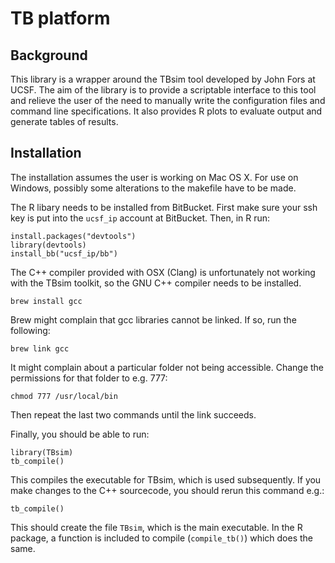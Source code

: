 # TB platform

## Background
This library is a wrapper around the TBsim tool developed by John Fors at UCSF. The aim of the library is to provide a scriptable interface to this tool and relieve the user of the need to manually write the configuration files and command line specifications. It also provides R plots to evaluate output and generate tables of results. 

## Installation

The installation assumes the user is working on Mac OS X. For use on Windows, possibly some alterations to the makefile have to be made.

The R libary needs to be installed from BitBucket. First make sure your ssh key is put into the `ucsf_ip` account at BitBucket. Then, in R run:

    install.packages("devtools")
    library(devtools)
    install_bb("ucsf_ip/bb")

The C++ compiler provided with OSX (Clang) is unfortunately not working with the TBsim toolkit, so the GNU C++ compiler needs to be installed.

    brew install gcc

Brew might complain that gcc libraries cannot be linked. If so, run the following:
    
    brew link gcc
   
It might complain about a particular folder not being accessible. Change the permissions for that folder to e.g. 777:

    chmod 777 /usr/local/bin
    
Then repeat the last two commands until the link succeeds.

Finally, you should be able to run:

    library(TBsim)
    tb_compile()

This compiles the executable for TBsim, which is used subsequently. If you make changes to the C++ sourcecode, you should rerun this command e.g.:

    tb_compile()

This should create the file `TBsim`, which is the main executable. In the R package, a function is included to compile (`compile_tb()`) which does the same. 

## 
